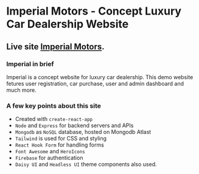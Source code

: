 # Imperial Motors - Concept Luxury Car Dealership Website

## Live site [Imperial Motors](https://imperial-motors.web.app/).

### Imperial in brief

Imperial is a concept website for luxury car dealership. This demo website fetures user registration, car purchase, user and admin dashboard and much more.

### A few key points about this site 

-  Created with `create-react-app`
- `Node` and `Express` for backend servers and APIs
- `Mongodb` as `NoSQL` database, hosted on Mongodb Atlast
- `Tailwind` is used for CSS and styling
- `React Hook Form` for handling forms 
- `Font Awesome` and `HeroIcons` 
- `Firebase` for authentication
- `Daisy UI` and `Headless UI` theme components also used.
